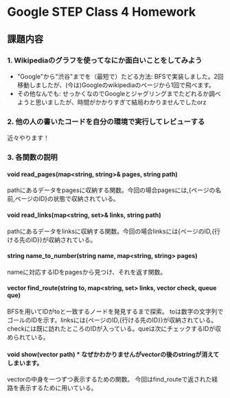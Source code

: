 # Google STEP Class 4 Homework

## 課題内容

### 1. Wikipediaのグラフを使ってなにか面白いことをしてみよう

- "Google"から"渋谷"までを（最短で）たどる方法:
BFSで実装しました。2回移動しましたが、(今は)Googleのwikipediaのページから1回で飛べます。
- その他なんでも:
せっかくなのでGoogleとジャグリングまでたどれるか調べようと思いましたが、時間がかかりすぎて結局わかりませんでしたorz

### 2. 他の人の書いたコードを自分の環境で実行してレビューする
近々やります！

### 3. 各関数の説明
#### void read_pages(map<string, string>& pages, string path)
pathにあるデータをpagesに収納する関数。今回の場合pagesには,{ページの名前,ページのID}の状態で収納されている。
#### void read_links(map<string, set<string>>& links, string path)
pathにあるデータをlinksに収納する関数。今回の場合linksには{ページのID,{行ける先のID}}が収納されている。
#### string name_to_number(string name, map<string, string> pages)
nameに対応するIDをpagesから見つけ、それを返す関数。
#### vector<string> find_route(string to, map<string, set<string>> links, vector<string> check, queue<Tuple> que)
BFSを用いてIDがtoと一致するノードを発見するまで探索。
toは数字の文字列でゴールのIDを示す。linksには{ページのID,{行ける先のID}}が収納されている。
checkには既に訪れたところのIDが入っている。queは次にチェックするIDが収められている。
#### void show(vector<string> path)  * なぜかわかりませんがvectorの後のstringが消えてしまいます。
vectorの中身を一つずつ表示するための関数。
今回はfind_routeで返された経路を表示するために用いている。
